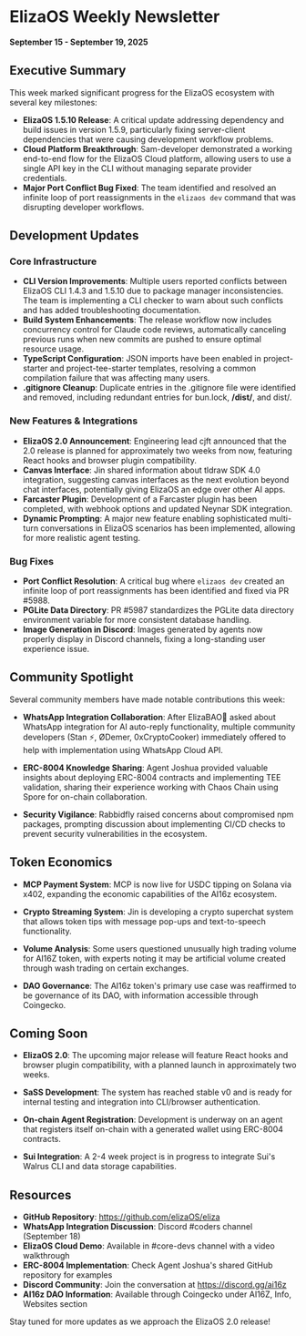 # ElizaOS Weekly Newsletter

**September 15 - September 19, 2025**

## Executive Summary

This week marked significant progress for the ElizaOS ecosystem with several key milestones:

- **ElizaOS 1.5.10 Release**: A critical update addressing dependency and build issues in version 1.5.9, particularly fixing server-client dependencies that were causing development workflow problems.
- **Cloud Platform Breakthrough**: Sam-developer demonstrated a working end-to-end flow for the ElizaOS Cloud platform, allowing users to use a single API key in the CLI without managing separate provider credentials.
- **Major Port Conflict Bug Fixed**: The team identified and resolved an infinite loop of port reassignments in the `elizaos dev` command that was disrupting developer workflows.

## Development Updates

### Core Infrastructure

- **CLI Version Improvements**: Multiple users reported conflicts between ElizaOS CLI 1.4.3 and 1.5.10 due to package manager inconsistencies. The team is implementing a CLI checker to warn about such conflicts and has added troubleshooting documentation.
- **Build System Enhancements**: The release workflow now includes concurrency control for Claude code reviews, automatically canceling previous runs when new commits are pushed to ensure optimal resource usage.
- **TypeScript Configuration**: JSON imports have been enabled in project-starter and project-tee-starter templates, resolving a common compilation failure that was affecting many users.
- **.gitignore Cleanup**: Duplicate entries in the .gitignore file were identified and removed, including redundant entries for bun.lock, **/dist/**, and dist/.

### New Features & Integrations

- **ElizaOS 2.0 Announcement**: Engineering lead cjft announced that the 2.0 release is planned for approximately two weeks from now, featuring React hooks and browser plugin compatibility.
- **Canvas Interface**: Jin shared information about tldraw SDK 4.0 integration, suggesting canvas interfaces as the next evolution beyond chat interfaces, potentially giving ElizaOS an edge over other AI apps.
- **Farcaster Plugin**: Development of a Farcaster plugin has been completed, with webhook options and updated Neynar SDK integration.
- **Dynamic Prompting**: A major new feature enabling sophisticated multi-turn conversations in ElizaOS scenarios has been implemented, allowing for more realistic agent testing.

### Bug Fixes

- **Port Conflict Resolution**: A critical bug where `elizaos dev` created an infinite loop of port reassignments has been identified and fixed via PR #5988.
- **PGLite Data Directory**: PR #5987 standardizes the PGLite data directory environment variable for more consistent database handling.
- **Image Generation in Discord**: Images generated by agents now properly display in Discord channels, fixing a long-standing user experience issue.

## Community Spotlight

Several community members have made notable contributions this week:

- **WhatsApp Integration Collaboration**: After ElizaBAO🌟 asked about WhatsApp integration for AI auto-reply functionality, multiple community developers (Stan ⚡, ØDemer, 0xCryptoCooker) immediately offered to help with implementation using WhatsApp Cloud API.

- **ERC-8004 Knowledge Sharing**: Agent Joshua provided valuable insights about deploying ERC-8004 contracts and implementing TEE validation, sharing their experience working with Chaos Chain using Spore for on-chain collaboration.

- **Security Vigilance**: Rabbidfly raised concerns about compromised npm packages, prompting discussion about implementing CI/CD checks to prevent security vulnerabilities in the ecosystem.

## Token Economics

- **MCP Payment System**: MCP is now live for USDC tipping on Solana via x402, expanding the economic capabilities of the AI16z ecosystem.

- **Crypto Streaming System**: Jin is developing a crypto superchat system that allows token tips with message pop-ups and text-to-speech functionality.

- **Volume Analysis**: Some users questioned unusually high trading volume for AI16Z token, with experts noting it may be artificial volume created through wash trading on certain exchanges.

- **DAO Governance**: The AI16z token's primary use case was reaffirmed to be governance of its DAO, with information accessible through Coingecko.

## Coming Soon

- **ElizaOS 2.0**: The upcoming major release will feature React hooks and browser plugin compatibility, with a planned launch in approximately two weeks.

- **SaSS Development**: The system has reached stable v0 and is ready for internal testing and integration into CLI/browser authentication.

- **On-chain Agent Registration**: Development is underway on an agent that registers itself on-chain with a generated wallet using ERC-8004 contracts.

- **Sui Integration**: A 2-4 week project is in progress to integrate Sui's Walrus CLI and data storage capabilities.

## Resources

- **GitHub Repository**: https://github.com/elizaOS/eliza
- **WhatsApp Integration Discussion**: Discord #coders channel (September 18)
- **ElizaOS Cloud Demo**: Available in #core-devs channel with a video walkthrough
- **ERC-8004 Implementation**: Check Agent Joshua's shared GitHub repository for examples
- **Discord Community**: Join the conversation at https://discord.gg/ai16z
- **AI16z DAO Information**: Available through Coingecko under AI16Z, Info, Websites section

Stay tuned for more updates as we approach the ElizaOS 2.0 release!